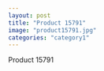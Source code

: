 ```yaml
---
layout: post
title: "Product 15791"
image: "product15791.jpg"
categories: "category1"
---
```

Product 15791
